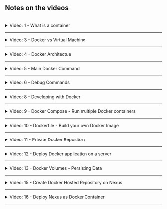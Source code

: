 ## Notes on the videos
<br />

<details>
<summary>Video: 1 - What is a container</summary>
<br />

[Docker vs containerd vs cri-o](https://phoenixnap.com/kb/docker-vs-containerd-vs-cri-o) \
[The differences between Docker, containerd, CRI-O and runc](https://www.tutorialworks.com/difference-docker-containerd-runc-crio-oci/)

For buildah, see links in notes on video 4 - Docker Architecture.

</details>

*****

<details>
<summary>Video: 3 - Docker vs Virtual Machine</summary>
<br />

Virtual machines consist of the Kernel layer and the application layer of the OS, whereas Docker containers just consist of the applications layer and use the Kernel layer of the host's OS.

</details>

*****

<details>
<summary>Video: 4 - Docker Architectue</summary>
<br />

[What is Buildah](https://www.redhat.com/en/topics/containers/what-is-buildah)
[buildah](https://buildah.io/)
[buildah - tutorials](https://github.com/containers/buildah/tree/main/docs/tutorials)

</details>

*****

<details>
<summary>Video: 5 - Main Docker Command</summary>
<br />

- `docker help <command>` = show help for a specific command
- `docker pull <image>` = download an image from a docker registry
- `docker images` or `docker image ls` = list the images available on the local machine
- `docker run <image> [command]` = start a container based on an image [and execute the command in the container]; pulls the image if it is not yet available on the local machine
  - `-d` = start the container in detached mode
  - `-p <host-port>:<container-port>` = bind a host port to a container port
  - `-n <name>` = give the container a name
- `docker ps` = shows information about all running containers; with option `-a` the stopped containers are listed too
- `docker stop <container-id|container-name>` = stops the container with the given id|name 
- `docker start <container-id|container-name>` = (re-)starts the container with the given id|name 

</details>

*****

<details>
<summary>Video: 6 - Debug Commands</summary>
<br />

- `docker logs <container-id|container-name>` = shows the log output of the specified container
  - `-f` = follow the log output (like `tail -f`)
- `docker exec -it <container-id|container-name> <command>` = execute the given command in the given continer, e.g. `docker exec -it <container-name> /bin/bash`

</details>

*****

<details>
<summary>Video: 8 - Developing with Docker</summary>
<br />

Download the required [mongo](https://hub.docker.com/_/mongo) and [mongo express](https://hub.docker.com/_/mongo-express) images:
```sh
docker pull mongo
docker pull mongo-express
```

Docker Network:\
Containers that are running in the same Docker network can talk to each other using just the container name (no ip address or port number is needed).

List available networks:
- `docker network ls`

Create our own network:
- `docker network create mongo-network`

Start the mongo database container attached to this network:
```sh
docker run -d \
  -p 27017:27017 \
  -e MONGO_INITDB_ROOT_USERNAME=admin \
  -e MONGO_INITDB_ROOT_PASSWORD=password \
  --name mongodb \
  --network mongo-network \
  mongo
```

Start the mongo express container attached to the same network:
```sh
docker run -d \
  -p 8081:8081 \
  -e ME_CONFIG_MONGODB_ADMINUSERNAME=admin \
  -e ME_CONFIG_MONGODB_ADMINPASSWORD=password \
  -e ME_CONFIG_MONGODB_SERVER=mongodb \
  --network mongo-network \
  --name mongo-express \
  mongo-express
```

Access the mongo-express page in your browser under `http://localhost:8081` and create a new database called `user-account`. Within this database create a collection called `users`.

Start the node application executing the following commands:
```sh
cd demo-projects/developing-with-docker/app
npm install
npm start
```

Access the application in your browser under `http://localhost:3000` and edit a user profile. You should see the data in the collection `users` of the mongo database `user-account`.

</details>

*****

<details>
<summary>Video: 9 - Docker Compose - Run multiple Docker containers</summary>
<br />

Docker Compose simplifies managing and running multiple Docker containers. The containers are specified in just one `docker-compose.yaml` file. To start the same containers as in video 8, the file looks like this:
```sh
version: '3.9'
services:              # the services section lists all containers
  mongodb:             # this is the name of the first container
    image: mongo       # this is the image the container is based on
    networks:
      - mongo-network  # attach to this network (could be omitted)
    ports:             # port mapping
      - 27017:27017
    environment:       # env variables
      - MONGO_INITDB_ROOT_USERNAME=admin
      - MONGO_INITDB_ROOT_PASSWORD=password

  mongo-express:       # the name of the second container
    image: mongo-express
    networks:
      - mongo-network  # attach to this network (could be omitted)
    restart: always    # mongo-express depends on mongodb and has to restart
                       # until it can successfully connect to mongodb
    ports:
      - 8081:8081
    environment:
      - ME_CONFIG_MONGODB_ADMINUSERNAME=admin
      - ME_CONFIG_MONGODB_ADMINPASSWORD=password
      - ME_CONFIG_MONGODB_SERVER=mongodb

networks:
  mongo-network:       # define a custom network (could be omitted)
```
Docker Compose takes care of creating a common network for the containers (services) specified in the `docker-compose.yaml` file, so there's no need to define a custom network.

To start the containers, just execute `docker-compose up` or `docker-compose -f <file-name> up` if the name of the docker compose file is not `docker-compose.yaml` (which is the default). This will pull the images of the containers and start the containers as specified. If you want to start the containers in detached mode, add the `-d` option at the end of the `docker-compose` command.

To stop the containers (and the automatically created network), call `docker-compose down` or `docker-compose -f <file-name> down`.

</details>

*****

<details>
<summary>Video: 10 - Dockerfile - Build your own Docker Image</summary>
<br />

A Dockerfile is a blueprint for creating images.

Dockerfile Syntax:\
```sh
FROM <image>                          # specifies the base image for our new image
ENV <name>=<value>                    # define environment variables that will be set in the running container
RUN <Linux command>                   # execute any Linux command
COPY <host-source> <container-target> # copies the directory/file on the host into the image
CMD["cmd", "argument"]                # entry point (command that will be executed when a container is started based on this image)
```

To create an image based on a Dockerfile (the file must be called `Dockerfile`) in the current directory, execute the following command:
- `docker build -t <image-name>:<version> .`

If you start the application in a Docker container and need to access mongo db running in another Docker container, you cannot use `localhost` as the host name of the mongodb container. On Mac and Windows running Docker Desktop you can use `host.docker.internal` to access the Docker host, so `host.docker.internal:27017` is the URL to access the mongodb application running in its own container. On Linux you have to provide the following run flag when you start the container:
- `--add-host=host.docker.internal:host-gateway`

In `docker-compose.yaml` files add
```sh
extra_hosts:
  - "host.docker.internal:host-gateway"
```
to the specification of the container that wants to access the Docker host. Like this the `docker-compose.yaml` is portable for all plattforms.

</details>

*****

<details>
<summary>Video: 11 - Private Docker Repository</summary>
<br />

Prerequisites:\
- [Create an AWS account](https://aws.amazon.com/de/premiumsupport/knowledge-center/create-and-activate-aws-account/)
- [Install the AWS CLI](https://docs.aws.amazon.com/cli/latest/userguide/getting-started-install.html)
  - 1. Download the installer file using the following curl command. The -o option specifies the file name that the downloaded package is written to. In this example, the file is written to AWSCLIV2.pkg in the current folder:\
  `curl "https://awscli.amazonaws.com/AWSCLIV2.pkg" -o "AWSCLIV2.pkg"`
  - 2. Run the standard macOS `installer` program, specifying the downloaded `.pkg` file as the source. Use the `-pkg` parameter to specify the name of the package to install, and the `-target /` parameter for which drive to install the package to. The files are installed to `/usr/local/aws-cli`, and a symlink is automatically created in `/usr/local/bin`. You must include sudo on the command to grant write permissions to those folders:\
  `sudo installer -pkg ./AWSCLIV2.pkg -target /` (requires Rosetta 2 to be installed)\
  After installation is complete, debug logs are written to `/var/log/install.log`.
  - 3. To verify that the shell can find and run the `aws` command in your `$PATH`, use the following commands:\
  `which aws`\
  `aws --version`
- Or install the AWS CLI using Homebrew (does not require Rosetta 2):\
`brew install awscli`
- [Configure AWS](https://docs.aws.amazon.com/cli/latest/userguide/cli-configure-quickstart.html)
  - Go to Services > IAM > Users and create a new user called `admin`, provide access to the AWS management console, select 'I want to create an IAM user' and click on 'Next', select 'Attach existing policies directly', select 'AdministratorAccess' and click on 'Next', check the data on the summary page and click 'Create User'. Download the csv-file containing the console login URL and the console password.
  - Logout as root user and open the console login URL (in the csv-file) and enter the username (`admin`) and password (also in the csv-file) to login as the new admin user. Change the password.
  - Go to Services > IAM > Users, select the admin user, open the tab 'Security login information' (Sicherheitsanmeldeinformationen), go to 'Access keys' and click on 'Create access keys', select 'Command Line Interface CLI' and click on 'Create access keys'. Download the csv-file containing the access key ID and the secret access key.
  - Execute `aws configure` and enter the access key ID, the secret access key, the region (e.g. `eu-central-1`) and the output format (e.g. `json`, or `yaml`).

Create an ECR Service:\
ECR (Elastic Container Registry) is the service on AWS you can use to create a Docker regristry.
- Login to the AWS account and open the [Management Console](https://eu-central-1.console.aws.amazon.com/console/home?region=eu-central-1#)
- Go to Services > Container > Elastic Container Registry
- Click on "Create a repository / Get Started"
- Select "Private" repository and give it a name (e.g. user-profile)\
Note that on AWS you use one ECR per Docker image (all versions of an image are stored in one ECR)
- Leave all other form fields unchanged an click on "Create repository"

Authenticate the Docker client for the private registry (`docker login`):\
`aws ecr get-login-password --region eu-central-1 | docker login --username AWS --password-stdin 369076538622.dkr.ecr.eu-central-1.amazonaws.com`

If the Docker image to be pushed to the registry is not yet created, go to the directory containing the Dockerfile and execute `docker build -t user-profile:1.0.0 .`.

Because we want to push this image to a private registry (not Docker Hub, where the default repository name `docker.io/library` is implicitly added, e.g. `docker pull nginx:latest` is interpreted as `docker pull docker.io/library/nginx:latest`), we have to tag (mark) it with the fully qualified image name (containing the repository name):\
`docker tag user-profile:1.0.0 369076538622.dkr.ecr.eu-central-1.amazonaws.com/user-profile:1.0.0`

Now we can push the image to the private registry:\
`docker push 369076538622.dkr.ecr.eu-central-1.amazonaws.com/user-profile:1.0.0`

</details>

*****

<details>
<summary>Video: 12 - Deploy Docker application on a server</summary>
<br />

To start the application using docker compose, we have to add a container with the application to the `docker-compose.yaml` file created in video 9:
```sh
version: '3.9'
services:
  user-profile:
    image: <private-repo-url>/user-profile:1.0.0
    networks: 
      - mongo-net
    ports:
      - 3000:3000
  mongodb:
    image: mongo
    networks: 
      - mongo-net
    ports:
      - 27017:27017
    environment:
      - MONGO_INITDB_ROOT_USERNAME=admin
      - MONGO_INITDB_ROOT_PASSWORD=password

  mongo-express:
    image: mongo-express
    networks:
      - mongo-net
    restart: always # mongo-express depends on mongodb and has to restart
                    # until it can successfully connect to mongodb
    ports:
      - 8081:8081
    environment:
      - ME_CONFIG_MONGODB_ADMINUSERNAME=admin
      - ME_CONFIG_MONGODB_ADMINPASSWORD=password
      - ME_CONFIG_MONGODB_SERVER=mongodb

networks:
  mongo-net:
```

Now that all three containers are in the same Docker network, the application container can access the mongo-db using the service name. So instead of using `mongodb://admin:password@localhost:27017` (application running directly on the docker host, outside of a container) or `mongodb://admin:password@host.docker.internal:27017` (application running in a separate container not started by docker compose => different network), we can now use `mongodb://admin:password@mongodb`.

Add a file called `docker-compose.yaml` with the above content to the server where you want to start the application, go to the same directory and execute `docker-compose up -d`.

</details>

*****

<details>
<summary>Video: 13 - Docker Volumes - Persisting Data</summary>
<br />

There are three types of volumes:

- Host volumes\
`docker run -v /mounted/host/directory:/container/directory ...`\
You decide which folder on the host file system you mount into the container.
- Anonymous volumes\
`docker run -v /container/directory ...`\
For each container Docker automatically generates a folder that gets mounted.
- Named volumes\
`docker run -v name:/container/directory ...`\
For each container Docker automatically generates a folder that gets mounted. But you can reference that folder by the name you chose.

If you want to share data between containers, you can mount the same volume into more than one container.

In `docker-compose.yaml` files, named volumes are specified on the same level as services and referenced on container level:
```sh
version '3'

services:
  mongodb:
    image: mongo
    ports: ...
    ...
    volumes:
      - db-data:/data/db

volumes:
  db-data:
```

</details>

*****

<details>
<summary>Video: 15 - Create Docker Hosted Repository on Nexus</summary>
<br />

Open the Nexus administration site (on the DigitalOcean Nexus droplet created in module 6), create a new repository of type 'docker (hosted)' and call it 'docker-hosted'.

In order to be able to execute `docker login` for this new repository, we need to create a new role (e.g. nx-docker') with the privilege 'nx-repository-view-docker-docker-hosted-*' (docker-hosted is the name of the repository) and assign it to a nexus user (e.g. the user 'jenkins' created in the previous module). This user now has the privilege to execute `docker login` for the new repository.

The `docker login` command needs an ip address and a port. Until now we just have the URL `http://<nexus-droplet-ip>:8081/repository/docker-hosted`. To make this repository accessible just via ip address and port, we open the repo in the settings area, check the 'HTTP' checkbox and add the port number 8083.

On the DigitalOcean admin site we have to add this port 8083 to the firewall rules (Custom, TCP, 8083, AllIpv4) that are defined for the nexus droplet.

Back on the Nexus settings area, select Security > Realms and activate the 'Docker Bearer Token Realm'. (When `docker login` is executed for the first time against a specific Docker repository, we get an authentication token from that repository for our client. These tokens are stored in the file `~/.docker/config.json` and will then be used every time we interact with the related repository.)

By default Docker only allows requests from a client going to a secure (https) endpoint. Because our Nexus repository in this example use the http protocol, we have to configure Docker to allow thei insecure registry. On Linux clients this is done in the file `etc/docker/daemon.json` by adding
```sh
{
    "insecure-registries": ["<nexus-droplet-ip>:8083"]
}
```
On a Mac we open the Docker Desktop settings, go to 'Docker Engine' and add the line `"insecure-registries": ["<nexus-droplet-ip>:8083"]` to it.

Now we can finally call `docker login <nexus-droplet-ip>:8083` and enter username ('jenkins') and password of the Nexus user with the required docker registry privileges. The token returned by Nexus will be stored in `~/.docker/config.json` so that subsequent logins won't ask for username and password anymore.

Now that we are logged in to the Nexus Docker repository, we can push images to it as we did in video 11 (tag the image with the repository id and push it):
- `docker tag user-profile:1.1.0 <nexus-droplet-ip>:8083/user-profile:1.1.0`
- `docker push <nexus-droplet-ip>:8083/user-profile:1.1.0`

</details>

*****

<details>
<summary>Video: 16 - Deploy Nexus as Docker Container</summary>
<br />

Open the DigitalOcean admin site and create a new Droplet (4GB RAM, 80GB SSO Disk). Add the existing firewall rule opening port 22 to this new Droplet. As an alternative, you can use the existing Droplet running the manually installed and configured Nexus instance. To stop this running Nexus instance, call `/opt/nexus-3.46.0-01/bin/nexus stop`.

SSH into this Droplet and install Docker by executing `apt update` and `snap install docker`.

Open `https://hub.docker.com` and search for the 'sonatype/nexus3' image. Find the commands in the documentation to create a volume and start the container. Go back to the terminal of the DigitalOcean Droplet and execute them:
- `docker volume create --name nexus-data`
- `docker run -d -p 8081:8081 --name nexus -v nexus-data:/nexus-data sonatype/nexus3`

Now Nexus is running (under the non root user named 'nexus') and can be accessed in the browser opening `http://<droplet-ip-address>:8081`.

If you want to find out, where the data of the container is stored on the host (i.e. where the folder referenced by the named volume 'nexus-data' is located), execute `docker inspect nexus-data` and read the "Mountpoint" property. In this folder you can find the data Nexus stores in its subfolder called 'sonatype-work'. You will find the initial admin password there, for example.

</details>

*****